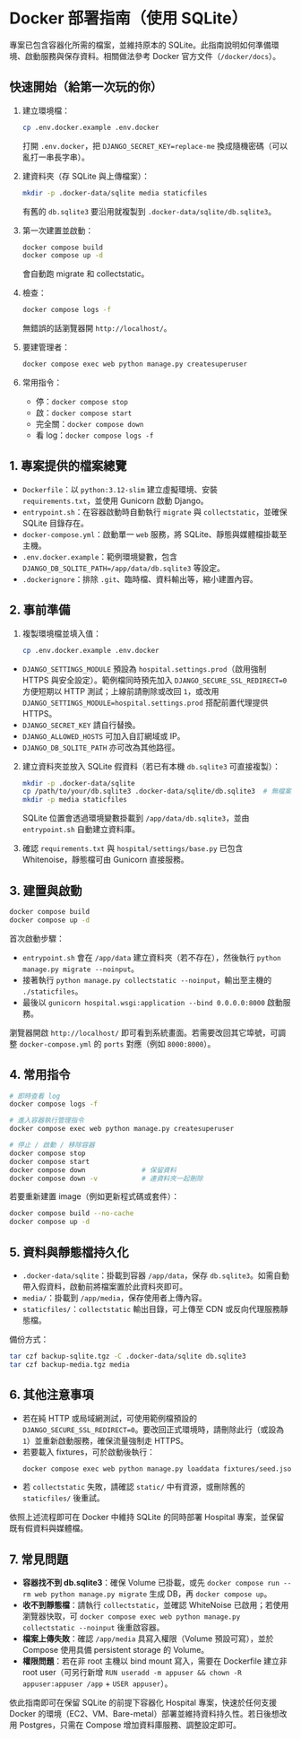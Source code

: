 # Docker 部署指南（使用 SQLite）

專案已包含容器化所需的檔案，並維持原本的 SQLite。此指南說明如何準備環境、啟動服務與保存資料。相關做法參考 Docker 官方文件（`/docker/docs`）。

## 快速開始（給第一次玩的你）

1. 建立環境檔：  
   ```bash
   cp .env.docker.example .env.docker
   ```  
   打開 `.env.docker`，把 `DJANGO_SECRET_KEY=replace-me` 換成隨機密碼（可以亂打一串長字串）。

2. 建資料夾（存 SQLite 與上傳檔案）：  
   ```bash
   mkdir -p .docker-data/sqlite media staticfiles
   ```  
   有舊的 `db.sqlite3` 要沿用就複製到 `.docker-data/sqlite/db.sqlite3`。

3. 第一次建置並啟動：  
   ```bash
   docker compose build
   docker compose up -d
   ```  
   會自動跑 migrate 和 collectstatic。

4. 檢查：  
   ```bash
   docker compose logs -f
   ```  
   無錯誤的話瀏覽器開 `http://localhost/`。

5. 要建管理者：  
   ```bash
   docker compose exec web python manage.py createsuperuser
   ```

6. 常用指令：  
   - 停：`docker compose stop`  
   - 啟：`docker compose start`  
   - 完全關：`docker compose down`  
   - 看 log：`docker compose logs -f`

## 1. 專案提供的檔案總覽

- `Dockerfile`：以 `python:3.12-slim` 建立虛擬環境、安裝 `requirements.txt`，並使用 Gunicorn 啟動 Django。
- `entrypoint.sh`：在容器啟動時自動執行 `migrate` 與 `collectstatic`，並確保 SQLite 目錄存在。
- `docker-compose.yml`：啟動單一 `web` 服務，將 SQLite、靜態與媒體檔掛載至主機。
- `.env.docker.example`：範例環境變數，包含 `DJANGO_DB_SQLITE_PATH=/app/data/db.sqlite3` 等設定。
- `.dockerignore`：排除 `.git`、臨時檔、資料輸出等，縮小建置內容。

## 2. 事前準備

1. 複製環境檔並填入值：
   ```bash
   cp .env.docker.example .env.docker
   ```
  - `DJANGO_SETTINGS_MODULE` 預設為 `hospital.settings.prod`（啟用強制 HTTPS 與安全設定）。範例檔同時預先加入 `DJANGO_SECURE_SSL_REDIRECT=0` 方便短期以 HTTP 測試；上線前請刪除或改回 `1`，或改用 `DJANGO_SETTINGS_MODULE=hospital.settings.prod` 搭配前置代理提供 HTTPS。
   - `DJANGO_SECRET_KEY` 請自行替換。
   - `DJANGO_ALLOWED_HOSTS` 可加入自訂網域或 IP。
   - `DJANGO_DB_SQLITE_PATH` 亦可改為其他路徑。

2. 建立資料夾並放入 SQLite 假資料（若已有本機 `db.sqlite3` 可直接複製）：
   ```bash
   mkdir -p .docker-data/sqlite
   cp /path/to/your/db.sqlite3 .docker-data/sqlite/db.sqlite3  # 無檔案則略過
   mkdir -p media staticfiles
   ```
   SQLite 位置會透過環境變數掛載到 `/app/data/db.sqlite3`，並由 `entrypoint.sh` 自動建立資料庫。

3. 確認 `requirements.txt` 與 `hospital/settings/base.py` 已包含 Whitenoise，靜態檔可由 Gunicorn 直接服務。

## 3. 建置與啟動

```bash
docker compose build
docker compose up -d
```

首次啟動步驟：
- `entrypoint.sh` 會在 `/app/data` 建立資料夾（若不存在），然後執行 `python manage.py migrate --noinput`。
- 接著執行 `python manage.py collectstatic --noinput`，輸出至主機的 `./staticfiles`。
- 最後以 `gunicorn hospital.wsgi:application --bind 0.0.0.0:8000` 啟動服務。

瀏覽器開啟 `http://localhost/` 即可看到系統畫面。若需要改回其它埠號，可調整 `docker-compose.yml` 的 `ports` 對應（例如 `8000:8000`）。

## 4. 常用指令

```bash
# 即時查看 log
docker compose logs -f

# 進入容器執行管理指令
docker compose exec web python manage.py createsuperuser

# 停止 / 啟動 / 移除容器
docker compose stop
docker compose start
docker compose down              # 保留資料
docker compose down -v           # 連資料夾一起刪除
```

若要重新建置 image（例如更新程式碼或套件）：

```bash
docker compose build --no-cache
docker compose up -d
```

## 5. 資料與靜態檔持久化

- `.docker-data/sqlite`：掛載到容器 `/app/data`，保存 `db.sqlite3`。如需自動帶入假資料，啟動前將檔案置於此資料夾即可。
- `media/`：掛載到 `/app/media`，保存使用者上傳內容。
- `staticfiles/`：`collectstatic` 輸出目錄，可上傳至 CDN 或反向代理服務靜態檔。

備份方式：
```bash
tar czf backup-sqlite.tgz -C .docker-data/sqlite db.sqlite3
tar czf backup-media.tgz media
```

## 6. 其他注意事項

- 若在純 HTTP 或局域網測試，可使用範例檔預設的 `DJANGO_SECURE_SSL_REDIRECT=0`。要改回正式環境時，請刪除此行（或設為 `1`）並重新啟動服務，確保流量強制走 HTTPS。
- 若要載入 fixtures，可於啟動後執行：
  ```bash
  docker compose exec web python manage.py loaddata fixtures/seed.json
  ```
- 若 `collectstatic` 失敗，請確認 `static/` 中有資源，或刪除舊的 `staticfiles/` 後重試。

依照上述流程即可在 Docker 中維持 SQLite 的同時部署 Hospital 專案，並保留既有假資料與媒體檔。

## 7. 常見問題

- **容器找不到 db.sqlite3**：確保 Volume 已掛載，或先 `docker compose run --rm web python manage.py migrate` 生成 DB，再 `docker compose up`。
- **收不到靜態檔**：請執行 `collectstatic`，並確認 WhiteNoise 已啟用；若使用瀏覽器快取，可 `docker compose exec web python manage.py collectstatic --noinput` 後重啟容器。
- **檔案上傳失敗**：確認 `/app/media` 具寫入權限（Volume 預設可寫），並於 Compose 使用具備 persistent storage 的 Volume。
- **權限問題**：若在非 root 主機以 bind mount 寫入，需要在 Dockerfile 建立非 root user（可另行新增 `RUN useradd -m appuser && chown -R appuser:appuser /app` + `USER appuser`）。

依此指南即可在保留 SQLite 的前提下容器化 Hospital 專案，快速於任何支援 Docker 的環境（EC2、VM、Bare-metal）部署並維持資料持久性。若日後想改用 Postgres，只需在 Compose 增加資料庫服務、調整設定即可。
